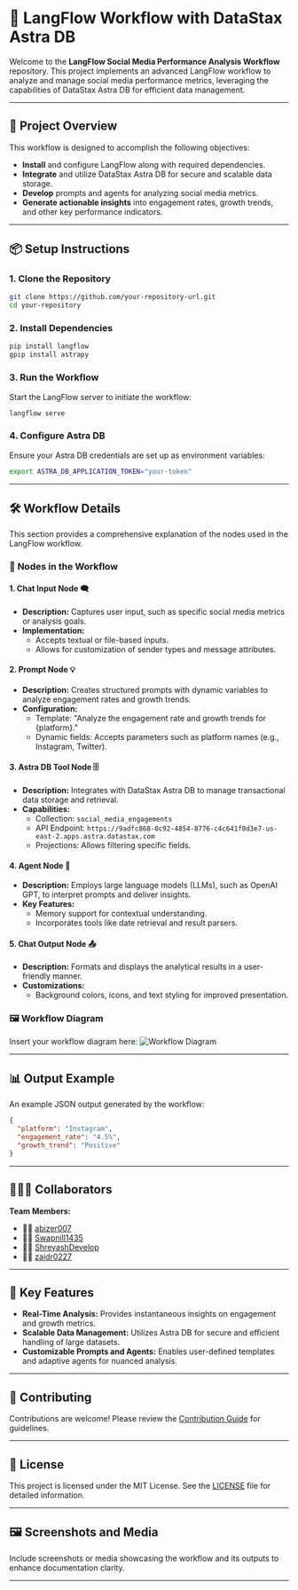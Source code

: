 # 🚀 **LangFlow Workflow with DataStax Astra DB**

Welcome to the **LangFlow Social Media Performance Analysis Workflow** repository. This project implements an advanced LangFlow workflow to analyze and manage social media performance metrics, leveraging the capabilities of DataStax Astra DB for efficient data management.

---

## 🎯 **Project Overview**

This workflow is designed to accomplish the following objectives:

- **Install** and configure LangFlow along with required dependencies.
- **Integrate** and utilize DataStax Astra DB for secure and scalable data storage.
- **Develop** prompts and agents for analyzing social media metrics.
- **Generate actionable insights** into engagement rates, growth trends, and other key performance indicators.

---

## 📦 **Setup Instructions**

### 1. Clone the Repository
```bash
git clone https://github.com/your-repository-url.git
cd your-repository
```

### 2. Install Dependencies
```bash
pip install langflow
gpip install astrapy
```

### 3. Run the Workflow
Start the LangFlow server to initiate the workflow:
```bash
langflow serve
```

### 4. Configure Astra DB
Ensure your Astra DB credentials are set up as environment variables:
```bash
export ASTRA_DB_APPLICATION_TOKEN="your-token"
```

---

## 🛠 **Workflow Details**

This section provides a comprehensive explanation of the nodes used in the LangFlow workflow.

### 🔧 **Nodes in the Workflow**

#### 1. **Chat Input Node** 🗨️
- **Description:** Captures user input, such as specific social media metrics or analysis goals.
- **Implementation:**
  - Accepts textual or file-based inputs.
  - Allows for customization of sender types and message attributes.

#### 2. **Prompt Node** 💡
- **Description:** Creates structured prompts with dynamic variables to analyze engagement rates and growth trends.
- **Configuration:**
  - Template: "Analyze the engagement rate and growth trends for {platform}."
  - Dynamic fields: Accepts parameters such as platform names (e.g., Instagram, Twitter).

#### 3. **Astra DB Tool Node** 🗄️
- **Description:** Integrates with DataStax Astra DB to manage transactional data storage and retrieval.
- **Capabilities:**
  - Collection: `social_media_engagements`
  - API Endpoint: `https://9adfc868-0c92-4854-8776-c4c641f0d3e7-us-east-2.apps.astra.datastax.com`
  - Projections: Allows filtering specific fields.

#### 4. **Agent Node** 🤖
- **Description:** Employs large language models (LLMs), such as OpenAI GPT, to interpret prompts and deliver insights.
- **Key Features:**
  - Memory support for contextual understanding.
  - Incorporates tools like date retrieval and result parsers.

#### 5. **Chat Output Node** 📤
- **Description:** Formats and displays the analytical results in a user-friendly manner.
- **Customizations:**
  - Background colors, icons, and text styling for improved presentation.

### 🖼️ **Workflow Diagram**
Insert your workflow diagram here:
![Workflow Diagram](placeholder-for-workflow-screenshot.png)

---

## 📊 **Output Example**

An example JSON output generated by the workflow:
```json
{
  "platform": "Instagram",
  "engagement_rate": "4.5%",
  "growth_trend": "Positive"
}
```

---

## 🧑‍🤝‍🧑 **Collaborators**

**Team Members:**
- 👩‍💻 [abizer007](https://github.com/your-profile)
- 🧑‍💻 [Swapnill1435](https://github.com/collaborator-profile)
- 🧑‍💻 [ShreyashDevelop](https://github.com/collaborator-profile)
- 🧑‍💻 [zaidr0227](https://github.com/collaborator-profile)

---

## 🌟 **Key Features**

- **Real-Time Analysis:** Provides instantaneous insights on engagement and growth metrics.
- **Scalable Data Management:** Utilizes Astra DB for secure and efficient handling of large datasets.
- **Customizable Prompts and Agents:** Enables user-defined templates and adaptive agents for nuanced analysis.

---

## 🎉 **Contributing**

Contributions are welcome! Please review the [Contribution Guide](CONTRIBUTING.md) for guidelines.

---

## 📜 **License**

This project is licensed under the MIT License. See the [LICENSE](LICENSE) file for detailed information.

---

## 🖼️ **Screenshots and Media**

Include screenshots or media showcasing the workflow and its outputs to enhance documentation clarity.

---

